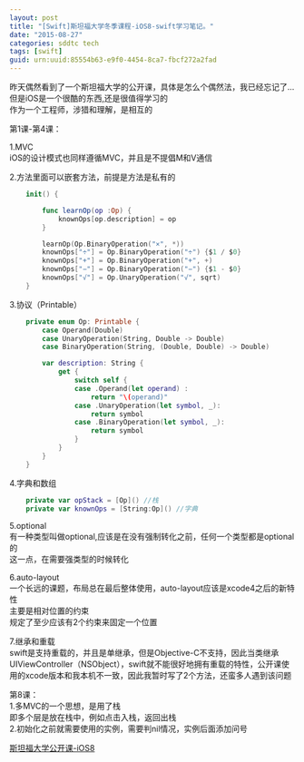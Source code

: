 ```yaml
---
layout: post
title: "[Swift]斯坦福大学冬季课程-iOS8-swift学习笔记。"
date: "2015-08-27"
categories: sddtc tech
tags: [swift]
guid: urn:uuid:85554b63-e9f0-4454-8ca7-fbcf272a2fad
---
```


昨天偶然看到了一个斯坦福大学的公开课，具体是怎么个偶然法，我已经忘记了...但是iOS是一个很酷的东西,还是很值得学习的  
作为一个工程师，涉猎和理解，是相互的  


第1课-第4课：  

1.MVC  
iOS的设计模式也同样遵循MVC，并且是不提倡M和V通信  

2.方法里面可以嵌套方法，前提是方法是私有的  

```swift
    init() {

        func learnOp(op :Op) {
            knownOps[op.description] = op
        }

        learnOp(Op.BinaryOperation("×", *))
        knownOps["÷"] = Op.BinaryOperation("÷") {$1 / $0}
        knownOps["+"] = Op.BinaryOperation("+", +)
        knownOps["−"] = Op.BinaryOperation("−") {$1 - $0}
        knownOps["√"] = Op.UnaryOperation("√", sqrt)
    }
```

3.协议（Printable）  

```swift
    private enum Op: Printable {
        case Operand(Double)
        case UnaryOperation(String, Double -> Double)
        case BinaryOperation(String, (Double, Double) -> Double)

        var description: String {
            get {
                switch self {
                case .Operand(let operand) :
                    return "\(operand)"
                case .UnaryOperation(let symbol, _):
                    return symbol
                case .BinaryOperation(let symbol, _):
                    return symbol
                }
            }
        }
    }
```

4.字典和数组  

```swift
    private var opStack = [Op]() //栈
    private var knownOps = [String:Op]() //字典
```

5.optional  
有一种类型叫做optional,应该是在没有强制转化之前，任何一个类型都是optional的  
这一点，在需要强类型的时候转化  

6.auto-layout  
一个长远的课题，布局总在最后整体使用，auto-layout应该是xcode4之后的新特性  
主要是相对位置的约束  
规定了至少应该有2个约束来固定一个位置  

7.继承和重载  
swift是支持重载的，并且是单继承，但是Objective-C不支持，因此当类继承UIViewController（NSObject），swift就不能很好地拥有重载的特性，公开课使用的xcode版本和我本机不一致，因此我暂时写了2个方法，还蛮多人遇到该问题

第8课：  
1.多MVC的一个思想，是用了栈  
即多个层是放在栈中，例如点击入栈，返回出栈  
2.初始化之前就需要使用的实例，需要判nil情况，实例后面添加问号



[斯坦福大学公开课-iOS8](http://www.swiftv.cn/course/i7ahl5gn)
